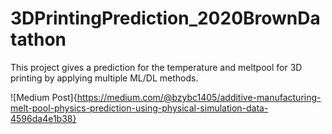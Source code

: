 # 3DPrintingPrediction_2020BrownDatathon
This project gives a prediction for the temperature and meltpool for 3D printing by applying multiple ML/DL methods.

![Medium Post]{https://medium.com/@bzybc1405/additive-manufacturing-melt-pool-physics-prediction-using-physical-simulation-data-4596da4e1b38}
